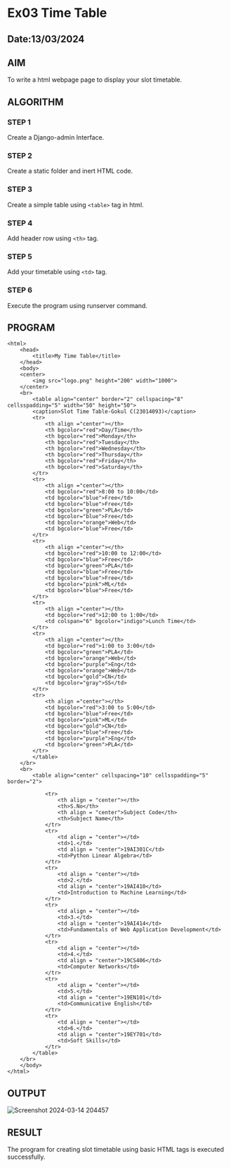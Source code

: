 # Ex03 Time Table
## Date:13/03/2024

## AIM
To write a html webpage page to display your slot timetable.

## ALGORITHM
### STEP 1
Create a Django-admin Interface.

### STEP 2
Create a static folder and inert HTML code.

### STEP 3
Create a simple table using ```<table>``` tag in html.

### STEP 4
Add header row using ```<th>``` tag.

### STEP 5
Add your timetable using ```<td>``` tag.

### STEP 6
Execute the program using runserver command.

## PROGRAM
```
<html>
    <head>
        <title>My Time Table</title>
    </head>
    <body>
    <center>
        <img src="logo.png" height="200" width="1000">
    </center>
    <br>
        <table align="center" border="2" cellspacing="8" cellsspadding="5" width="50" height="50">
        <caption>Slot Time Table-Gokul C(23014093)</caption>
        <tr>
            <th align ="center"></th>
            <th bgcolor="red">Day/Time</th>
            <th bgcolor="red">Monday</th>
            <th bgcolor="red">Tuesday</th>
            <th bgcolor="red">Wednesday</th>
            <th bgcolor="red">Thursday</th>
            <th bgcolor="red">Friday</th>
            <th bgcolor="red">Saturday</th>
        </tr>
        <tr>
            <th align ="center"></th>
            <td bgcolor="red">8:00 to 10:00</td>
            <td bgcolor="blue">Free</td>
            <td bgcolor="blue">Free</td>
            <td bgcolor="green">PLA</td>
            <td bgcolor="blue">Free</td>
            <td bgcolor="orange">Web</td>
            <td bgcolor="blue">Free</td>
        </tr>
        <tr>
            <th align ="center"></th>
            <td bgcolor="red">10:00 to 12:00</td>
            <td bgcolor="blue">Free</td>
            <td bgcolor="green">PLA</td>
            <td bgcolor="blue">Free</td>
            <td bgcolor="blue">Free</td>
            <td bgcolor="pink">ML</td>
            <td bgcolor="blue">Free</td>
        </tr>
        <tr>
            <th align ="center"></th>
            <td bgcolor="red">12:00 to 1:00</td>
            <td colspan="6" bgcolor="indigo">Lunch Time</td>
        </tr>
        <tr>
            <th align ="center"></th>
            <td bgcolor="red">1:00 to 3:00</td>
            <td bgcolor="green">PLA</td>
            <td bgcolor="orange">Web</td>
            <td bgcolor="purple">Eng</td>
            <td bgcolor="orange">Web</td>
            <td bgcolor="gold">CN</td>
            <td bgcolor="gray">SS</td>
        </tr>
        <tr>
            <th align ="center"></th>
            <td bgcolor="red">3:00 to 5:00</td>
            <td bgcolor="blue">Free</td>
            <td bgcolor="pink">ML</td>
            <td bgcolor="gold">CN</td>
            <td bgcolor="blue">Free</td>
            <td bgcolor="purple">Eng</td>
            <td bgcolor="green">PLA</td>
        </tr>
        </table>
    </br>
    <br>
        <table align="center" cellspacing="10" cellsspadding="5" border="2">

            <tr>
                <th align = "center"></th>
                <th>S.No</th>
                <th align = "center">Subject Code</th>
                <th>Subject Name</th>
            </tr>
            <tr>
                <td align = "center"></td>
                <td>1.</td>
                <td align = "center">19AI301C</td>
                <td>Python Linear Algebra</td>
            </tr>
            <tr>
                <td align = "center"></td>
                <td>2.</td>
                <td align = "center">19AI410</td>
                <td>Introduction to Machine Learning</td>
            </tr>
            <tr>
                <td align = "center"></td>
                <td>3.</td>
                <td align = "center">19AI414</td>
                <td>Fundamentals of Web Application Development</td>
            </tr>
            <tr>
                <td align = "center"></td>
                <td>4.</td>
                <td align = "center">19CS406</td>
                <td>Computer Networks</td>
            </tr>
            <tr>
                <td align = "center"></td>
                <td>5.</td>
                <td align = "center">19EN101</td>
                <td>Communicative English</td>
            </tr>
            <tr>
                <td align = "center"></td>
                <td>6.</td>
                <td align = "center">19EY701</td>
                <td>Soft Skills</td>
            </tr>
        </table>
    </br>
    </body>
</html>

```


## OUTPUT

![Screenshot 2024-03-14 204457](https://github.com/Gokul1410/slot/assets/153058321/405ec7e0-3b0f-4546-9478-0b0c63099fc5)


## RESULT
The program for creating slot timetable using basic HTML tags is executed successfully.
